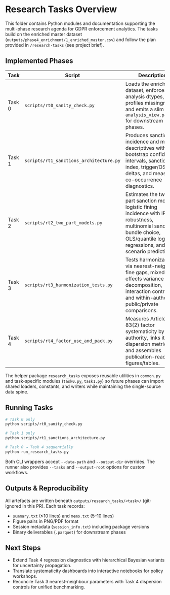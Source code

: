 # Research Tasks Overview

This folder contains Python modules and documentation supporting the multi-phase
research agenda for GDPR enforcement analytics. The tasks build on the enriched
master dataset (`outputs/phase4_enrichment/1_enriched_master.csv`) and follow
the plan provided in `/research-tasks` (see project brief).

## Implemented Phases

| Task | Script | Description | Key Outputs |
| ---- | ------ | ----------- | ----------- |
| Task 0 | `scripts/rt0_sanity_check.py` | Loads the enriched dataset, enforces analysis dtypes, profiles missingness, and emits a slim `analysis_view.parquet` for downstream phases. | `outputs/research_tasks/task0/analysis_view.parquet`, `data_check.json`, readiness one-pager, missingness heatmap |
| Task 1 | `scripts/rt1_sanctions_architecture.py` | Produces sanctions incidence and mix descriptives with bootstrap confidence intervals, sanction mix index, trigger/OSS deltas, and measure co-occurrence diagnostics. | Stratified CSVs, figure bundle, `t1_summary.parquet` |
| Task 2 | `scripts/rt2_two_part_models.py` | Estimates the two-part sanction model: logistic fining incidence with IPW robustness, multinomial sanction bundle choice, OLS/quantile log-fine regressions, and scenario predictions. | Model coefficient tables, design matrix, scenario predictions, figure bundle, serialized models |
| Task 3 | `scripts/rt3_harmonization_tests.py` | Tests harmonization via nearest-neighbour fine gaps, mixed-effects variance decomposition, interaction contrasts, and within-authority public/private comparisons. | NN pair tables, variance components CSV, interaction diagnostics, figure bundle, serialized models |
| Task 4 | `scripts/rt4_factor_use_and_pack.py` | Measures Article 83(2) factor systematicity by authority, links it to dispersion metrics, and assembles publication-ready figures/tables. | Authority factor tables, systematicity index, dispersion regression outputs, figure bundle, executive summary, reproducibility README |

The helper package `research_tasks` exposes reusable utilities in
`common.py` and task-specific modules (`task0.py`, `task1.py`) so future
phases can import shared loaders, constants, and writers while maintaining the
single-source data spine.

## Running Tasks

```bash
# Task 0 only
python scripts/rt0_sanity_check.py

# Task 1 only
python scripts/rt1_sanctions_architecture.py

# Task 0 → Task 4 sequentially
python run_research_tasks.py
```

Both CLI wrappers accept `--data-path` and `--output-dir` overrides. The runner
also provides `--tasks` and `--output-root` options for custom workflows.

## Outputs & Reproducibility

All artefacts are written beneath `outputs/research_tasks/<task>/` (git-ignored
in this PR). Each task records:

- `summary.txt` (≤10 lines) and `memo.txt` (5–10 lines)
- Figure pairs in PNG/PDF format
- Session metadata (`session_info.txt`) including package versions
- Binary deliverables (`.parquet`) for downstream phases

## Next Steps

- Extend Task 4 regression diagnostics with hierarchical Bayesian variants for uncertainty propagation.
- Translate systematicity dashboards into interactive notebooks for policy workshops.
- Reconcile Task 3 nearest-neighbour parameters with Task 4 dispersion controls for unified benchmarking.
